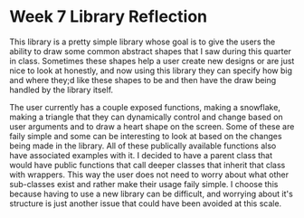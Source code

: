 # Week 7 Library Reflection

This library is a pretty simple library whose goal is to give the users the ability to draw some common abstract shapes that I saw during this quarter in class. Sometimes these shapes help a user create new designs or are just nice to look at honestly, and now using this library they can specify how big and where they;d like these shapes to be and then have the draw being handled by the library itself. 

The user currently has a couple exposed functions, making a snowflake, making a triangle that they can dynamically control and change based on user arguments and to draw a heart shape on the screen. Some of these are faily simple and some can be interesting to look at based on the changes being made in the library. All of these publically available functions also have associated examples with it. I decided to have a parent class that would have public functions that call deeper classes that inherit that class with wrappers. This way the user does not need to worry about what other sub-classes exist and rather make their usage faily simple. I choose this because having to use a new library can be difficult, and worrying about it's structure is just another issue that could have been avoided at this scale. 